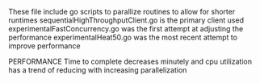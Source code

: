 These file include go scripts to parallize routines to allow for shorter runtimes
sequentialHighThroughputClient.go is the primary client used
experimentalFastConcurrency.go was the first attempt at adjusting the performance
experimentalHeat50.go was the most recent attempt to improve performance

PERFORMANCE
Time to complete decreases minutely and cpu utilization has a trend of reducing
with increasing parallelization
